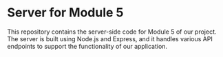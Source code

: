 <!-- readme file for server -->
# Server for Module 5
This repository contains the server-side code for Module 5 of our project. The server is built using Node.js and Express, and it handles various API endpoints to support the functionality of our application.